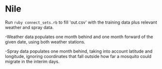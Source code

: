 # Nile
Run
`
ruby connect_sets.rb
`
to fill 'out.csv' with the training data plus relevant weather and spray data.

-Weather data populates one month behind and one month forward of the given date, using both weather stations.

-Spray data populates one month behind, taking into account latitude and longitude, ignoring coordinates that fall outside how far a mosquito could migrate in the interim days.
